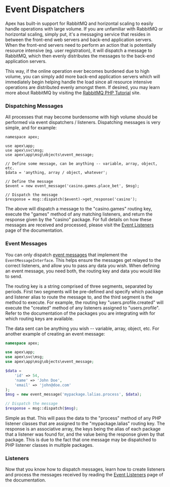 
# Event Dispatchers

Apex has built-in support for RabbitMQ and horizontal scaling to easily handle operations with large volume.
If you are unfamiliar with RabbitMQ or horizontal scaling, simply put, it's a messaging service that resides
in between the front-end web servers and back-end application servers.  When the front-end servers need to
perform an action that is potentially resource intensive (eg. user registration), it will dispatch a message
to RabbitMQ, which then evenly distributes the messages to the back-end application servers.

This way, if the online operation ever becomes burdened due to high volume, you can simply add more back-end
application servers which will immediately begin helping handle the load since all resource intensive
operations are distributed evenly amongst them.  If desired, you may learn more about RabbitMQ by visiting
the [RabbitMQ PHP Tutorial](https://www.rabbitmq.com/tutorials/tutorial-one-php.html) site.


### Dispatching Messages

All processes that may become burdensome with high volume should be performed via event dispatchers /
listeners.  Dispatching messages is very simple, and for example:

~~~
namespace apex;

use apex\app;
use apex\svc\msg;
use apex\app\msg\objects\event_message;

// Define some message, can be anything -- variable, array, object, etc.
$data = 'anything, array / object, whatever';

// Define the message
$event = new event_message('casino.games.place_bet', $msg);

// Dispatch the message
$response = msg::dispatch($event)->get_response('casino');
~~~

The above will dispatch a message to the "casino.games" routing key, execute the "games" method of any
matching listeners, and return the response given by the "casino" package. For full details on how these
messages are received and processed, please visit the [Event Listeners](event_listeners.md) page of the
documentation.


### Event Messages

You can only dispatch <a href="https://apex-platform.org/api/classes/apex.app.msg.objects.event_message.html"
target="_blank">event messages</a> that implement the `EventMessageInterface`.  This helps ensure the messages
get relayed to the correct listeners, and allow you to pass any data you wish.  When defining an event
message, you need both, the routing key and data you would like to send.

The routing key is a string comprised of three segments, separated by periods.  First two segments will
be pre-defined and specify which package and listener alias to route the message to, and the third segment is
the method to execute.  For example, the routing key "users.profile.created" will execute the "created" method
of any listeners assigned to "users.profile".  Refer to the documentation of the packages you are integrating
with for which routing keys are available.

The data sent can be anything you wish -- variable, array, object, etc.  For another example of creating an
event message:

~~~php
namespace apex;

use apex\app;
use apex\svc\msg;
use apex\app\msg\objects\event_message;

$data =
    'id' => 54,
    'name' => 'John Doe',
    'email' => 'john@doe.com'
);
$msg = new event_message('mypackage.lalias.process', $data);

// Dispatch the message
$response = msg::dispatch($msg);
~~~

Simple as that.  This will pass the data to the "process" method of any PHP listener classes that are assigned
to the "mypackage.lalias" routing key.  The response is an associative array, the keys being the alias of each
package that a listener was found for, and the value being the response given by that package.  This is due to
the fact that one message may be dispatched to PHP listener classes in multiple packages.

### Listeners

Now that you know how to dispatch messages, learn how to create listeners and process the messages received by
reading the [Event Listeners](event_listeners.md) page of the documentation.







